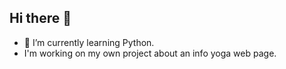 ## Hi there 👋
- 🌱 I’m currently learning Python.
- I'm working on my own project about an info yoga web page.

